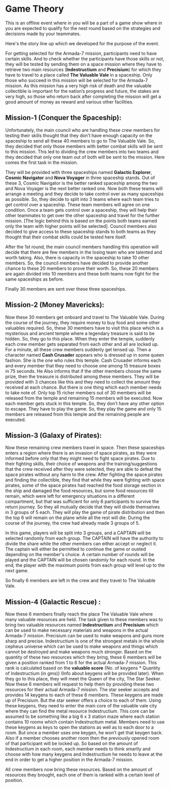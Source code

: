 # Game Theory

This is an offline event where in you will be a part of a game show where in you are expected to qualify for the nest round based on the strategies and decisions made by your teammates. <br>

Here's the story line up which we developed for the purpose of the event.

For getting selected for the Armada-7 mission, participants need to have certain skills. And to check whether the participants have those skills or not, they will be tested by sending them on a space mission where they have to retrieve two main resources (<strong>Indestructium</strong> and <strong>Precisium</strong>) for which they have to travel to a place called <strong>The Valuable Vale</strong> in a spaceship. Only those who succeed in this mission will be selected for the Armada-7 mission. As this mission has a very high risk of death and the valuable collectible is important for the nation’s progress and future, the stakes are very high, so those who return back after completing the mission will get a good amount of money as reward and various other facilities. <br>

## Mission-1 (Conquer the Spaceship):

Unfortunately, the main council who are handling these crew members for testing their skills thought that they don’t have enough capacity on the spaceship to send all these 40 members to go to The Valuable Vale. So, they decided that only those members with better combat skills will be sent to this mission. This led to dividing the crew members into two teams and they decided that only one team out of both will be sent to the mission. Here comes the first task in the mission.

They will be provided with three spaceships named <strong>Galactic Explorer</strong>, <strong>Cosmic Navigator</strong> and <strong>Nova Voyager</strong> in three spaceship stands. Out of these 3, Cosmic Navigator is the better ranked spaceship among the two and Nova Voyager is the next better ranked one. Now both these teams will arrange a meeting and they decide to take control over as many spaceships as possible. So, they decide to split into 3 teams where each team tries to get control over a spaceship. These team members will agree on one condition. Once a team gets control over a spaceship, they will help their other teammates to get over the other spaceship and travel for the further mission. [The logic behind this is based on the points both teams earned only the team with higher points will be selected]. Council members also decided to give access to these spaceship stands to both teams as they thought that their combat skills could be tested here itself.

After the 1st round, the main council members handling this operation will decide that there are few members in the losing team who are talented and worth taking. Also, there is capacity in the spaceship to take 10 other members. So, the council members have decided to provide another chance to these 20 members to prove their worth. So, these 20 members are again divided into 10 members and these both teams now fight for the same spaceships as before.

Finally 30 members are sent over these three spaceships.

## Mission-2 (Money Mavericks):

Now these 30 members get onboard and travel to The Valuable Vale. During the course of the journey, they require money to buy food and some other valuables required. So, these 30 members have to visit this place which is a mysterious and ancient temple where a legendary treasure is said to be hidden. So, they go to this place. When they enter the temple, suddenly each crew member gets separated from each other and all are locked up. For a minute, all these crew members suddenly get tensed up. Then a character named <strong>Cash Crusader</strong> appears who is dressed up in some queen fashion. She is the one who rules this temple. Cash Crusader informs each and every member that they need to choose one among 15 treasure boxes in 75 seconds. He Also informs that if the other members choose the same prize, then the treasure is distributed among these members. They will be provided with 3 chances like this and they need to collect the amount they received at each chance. But there is one thing which each member needs to take note of. Only top 15 richer members out of 30 members will be released from the temple and remaining 15 members will be executed. Now each member gets stuck in this temple. So, they don’t have any other option to escape. They have to play the game. 
So, they play the game and only 15 members are released from this temple and the remaining people are executed. 

## Mission-3 (Galaxy of Pirates):

Now these remaining crew members travel in space. Then these spaceships enters a region where there is an invasion of space pirates, as they were informed before only that they might need to fight space pirates. Due to their fighting skills, their choice of weapons and the training/suggestions that the crew received after they were selected, they are able to defeat the space pirates without any harm to the crew. After fighting the space pirates and finding the collectible, they find that while they were fighting with space pirates, some of the space pirates had reached the food storage section in the ship and damaged the food resources, but some food resources till remain, which were left for emergency situations in a different compartment, but that was sufficient for only 6 participants to survive the return journey. So they all mutually decide that they will divide themselves in 3 groups of 5 each. They will play the game of pirate distribution and then the top 6 will remain on the plane while all the rest will die. During the course of the journey, the crew had already made 3 groups of 5. 

In this game, players will be split into 3 groups, and a CAPTAIN will be selected randomly from each group. The CAPTAIN will have the authority to divide the share while the other members can either accept or neglect it. The captain will either be permitted to continue the game or ousted depending on the member's choice. A certain number of rounds will be played and the CAPTAIN will be chosen randomly for each round. In the end, the player with the maximum points from each group will level up to the next game.

So finally 6 members are left in the crew and they travel to The Valuable Vale.

## Mission-4 (Galactic Rescue) :

Now these 6 members finally reach the place The Valuable Vale where many valuable resources are held. The task given to these members was to bring two valuable resources named <strong>Indestructium</strong> and <strong>Precisium</strong> which can be used to make necessary materials and weapons in the actual Armada-7 mission. Precisium can be used to make weapons and guns more sharp and precise. Indestructium is one of the strongest metals in the whole cepheus universe which can be used to make weapons and things which cannot be destroyed and make weapons much stronger. Based on the quantity of these two resources which they bring, these 6 members will be given a position ranked from 1 to 6 for the actual Armada-7 mission. This rank is calculated based on the <strong>valuable score</strong> {No. of keygens * Quantity of Indestructium (in gms)} (Info about keygens will be provided later). When they go to this place, they will meet the Queen of the city, The Star Seeker. Now these 6 members will request to help them by providing these two resources for their actual Armada-7 mission. The star seeker accepts and provides 14 keygens to each of these 6 members. These keygens are made up of Precisium. But the star seeker offers a choice to each of them. Using these keygens, they need to enter the main core of the valuable vale city where they can find the metal resource Indestructium. This core can be assumed to be something like a big 6 x 3 station maze where each station contains 10 rooms which contain Indestructium metal. Members need to use these keygens as keys to open the stations as well as to each door to a room. But once a member uses one keygen, he won’t get that keygen back. Also if a member chooses another room then the previously opened room of that participant will be locked up. So based on the amount of Indestructium in each room, each member needs to think smartly and choose with how many keygens and Indestructium he needs to leave at the end in order to get a higher position in the Armada-7 mission. 

All crew members now bring these resources. Based on the amount of resources they brought, each one of them is ranked with a certain level of position. 




